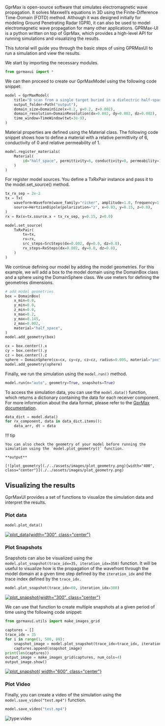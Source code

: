 
GprMax is open-source software that simulates electromagnetic wave propagation. It solves Maxwell’s equations in 3D using the Finite-Difference Time-Domain (FDTD) method. Although it was designed initially for modeling Ground Penetrating Radar (GPR), it can also be used to model electromagnetic wave propagation for many other applications. GPRMax-UI is a python written on top of GprMax, which provides a high-level API for running simulations and visualizing the results.

This tutorial will guide you through the basic steps of using GPRMaxUI to run a simulation and view the results. 

We start by importing the necessary modules. 

```Python
from gprmaxui import *
```
We can then proceed to create our GprMaxModel using the following code snippet:
```Python
model = GprMaxModel(
    title="B scan from a single target buried in a dielectric half-space",
    output_folder=Path("output"),
    domain_size=DomainSize(x=0.2, y=0.2, z=0.002),
    domain_resolution=DomainResolution(dx=0.002, dy=0.002, dz=0.002),
    time_window=TimeWindow(twt=3e-9),
)
```
Material properties are defined using the Material class. The following code snippet shows how to define a material with a relative permittivity of 6, conductivity of 0 and relative permeability of 1.

```Python
model.register_materials(
    Material(
        id="half_space", permittivity=6, conductivity=0, permeability=1
    )
)
```
For register model sources. You define a TxRxPair instance and pass it to the model.set_source() method.
```Python
tx_rx_sep = 2e-2
tx = Tx(
    waveform=Waveform(wave_family="ricker", amplitude=1.0, frequency=1.5e9),
    source=HertzianDipole(polarization="z", x=0.03, y=0.15, z=0.0),
)
rx = Rx(x=tx.source.x + tx_rx_sep, y=0.15, z=0.0)

model.set_source(
    TxRxPair(
        tx=tx,
        rx=rx,
        src_steps=SrcSteps(dx=0.002, dy=0.0, dz=0.0),
        rx_steps=RxSteps(dx=0.002, dy=0.0, dz=0.0),
    )
)
```

We continue defining our model by adding the model geometries. For this example, we will add a box to the model domain using the DomainBox class and a sphere using the DomainSphere class. We use meters for defining the geometries dimensions.

```Python
# add model geometries
box = DomainBox(
    x_min=0.0,
    y_min=0.0,
    z_min=0.0,
    x_max=0.2,
    y_max=0.145,
    z_max=0.002,
    material="half_space",
)
model.add_geometry(box)

cx = box.center().x
cy = box.center().y
cz = box.center().z
sphere = DomainSphere(cx=cx, cy=cy, cz=cz, radius=0.005, material="pec")
model.add_geometry(sphere)
```
Finally, we run the simulation using the `model.run()` method.
```Python
model.run(n="auto", geometry=True, snapshots=True)
```
To access the simulation data, you can use the `model.data()` function, which returns a dictionary containing the data for each receiver component. For more information about the data format, please refer to the [GprMax documentation](https://docs.gprmax.com/en/latest/output.html#data-format).
```Python
data_dict = model.data()
for rx_component, data in data_dict.items():
    data_arr, dt = data
```
!!! tip

    You can also check the geometry of your model before running the simulation using the `model.plot_geometry()` function.

    **output**
    
    [![plot_geometry](./../assets/images/plot_geometry.png){width="400", class="center"}](./../assets/images/plot_geometry.png)




## Visualizing the results

GprMaxUI provides a set of functions to visualize the simulation data and interpret the results.

### Plot data

```Python
model.plot_data()
```

[![plot_data](./../assets/images/plot_data.png){width="300", class="center"}](./../assets/images/plot_data.png)


### Plot Snapshots

Snapshots can also be visualized using the `model.plot_snapshot(trace_idx=35, iteration_idx=350)` function. It will be useful to visualize how is the propagation of the wavefront through the model domain at a given time step defined by the `iteration_idx` and the trace index defined by the `trace_idx.`

```Python
model.plot_snapshot(trace_idx=60, iteration_idx=300)
```

[![plot_snapshot](./../assets/images/plot_snapshot.png){width="300", class="center"}](./../assets/images/plot_snapshot.png)

We can use that function to create multiple snapshots at a given period of time using the following code snippet:

```Python
from gprmaxui.utils import make_images_grid

captures = []
trace_idx = 35
for i in range(1, 500, 80):
    snapshot_image = model.plot_snapshot(trace_idx=trace_idx, iteration_idx=i, return_image=True)
    captures.append(snapshot_image)
print(len(captures))
output_image = make_images_grid(captures, num_cols=4)
output_image.show()
```

[![plot_snapshot](./../assets/images/plot_snapshot_grid.png){ width="600", class="center"}](./../assets/images/plot_snapshot_grid.png)


### Plot Video

Finally, you can create a video of the simulation using the `model.save_video("test.mp4")` function. 
```Python
model.save_video("test.mp4")
```

![type:video](https://www.youtube.com/embed/oKURUSD32Ts)
